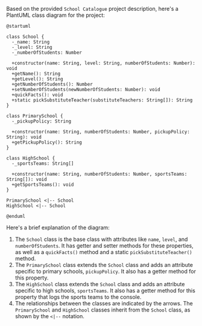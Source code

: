 Based on the provided `School Catalogue` project description, here's a PlantUML class diagram for the project:

```plantuml
@startuml

class School {
  -_name: String
  -_level: String
  -_numberOfStudents: Number

  +constructor(name: String, level: String, numberOfStudents: Number): void
  +getName(): String
  +getLevel(): String
  +getNumberOfStudents(): Number
  +setNumberOfStudents(newNumberOfStudents: Number): void
  +quickFacts(): void
  +static pickSubstituteTeacher(substituteTeachers: String[]): String
}

class PrimarySchool {
  -_pickupPolicy: String

  +constructor(name: String, numberOfStudents: Number, pickupPolicy: String): void
  +getPickupPolicy(): String
}

class HighSchool {
  -_sportsTeams: String[]

  +constructor(name: String, numberOfStudents: Number, sportsTeams: String[]): void
  +getSportsTeams(): void
}

PrimarySchool <|-- School
HighSchool <|-- School

@enduml
```

Here's a brief explanation of the diagram:

1. The `School` class is the base class with attributes like `name`, `level`, and `numberOfStudents`. It has getter and setter methods for these properties, as well as a `quickFacts()` method and a static `pickSubstituteTeacher()` method.
2. The `PrimarySchool` class extends the `School` class and adds an attribute specific to primary schools, `pickupPolicy`. It also has a getter method for this property.
3. The `HighSchool` class extends the `School` class and adds an attribute specific to high schools, `sportsTeams`. It also has a getter method for this property that logs the sports teams to the console.
4. The relationships between the classes are indicated by the arrows. The `PrimarySchool` and `HighSchool` classes inherit from the `School` class, as shown by the `<|--` notation.

